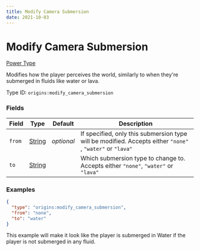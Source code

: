 ```yaml
---
title: Modify Camera Submersion
date: 2021-10-03
---
```


# Modify Camera Submersion

[Power Type](../power_types.md)

Modifies how the player perceives the world, similarly to when they're submerged in fluids like water or lava.

Type ID: `origins:modify_camera_submersion`


### Fields

Field | Type | Default | Description
------|------|---------|-------------
`from` | [String](../data_types/string.md) | _optional_ | If specified, only this submersion type will be modified. Accepts either `"none"` , `"water"` or `"lava"`
`to` | [String](../data_types/string.md) | | Which submersion type to change to. Accepts either `"none"`, `"water"` or `"lava"`


### Examples

```json
{
  "type": "origins:modify_camera_submersion",
  "from": "none",
  "to": "water"
}
```

This example will make it look like the player is submerged in Water if the player is not submerged in any fluid.
